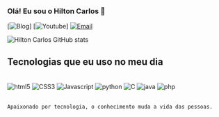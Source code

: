 ### Olá! Eu sou o Hilton Carlos 👋

[![Blog](https://img.shields.io/badge/Blogger-FF5722?style=for-the-badge&logo=blogger&logoColor=white)]
[![Youtube](https://img.shields.io/badge/YouTube-FF0000?style=for-the-badge&logo=youtube&logoColor=white)]
[![Email](https://img.shields.io/badge/Gmail-D14836?style=for-the-badge&logo=gmail&logoColor=white)](hilbuga@gmail.com)

![Hilton Carlos GitHub stats](https://github-readme-stats.vercel.app/api?username=hilbuga&show_icons=true&theme=dracula)

## Tecnologias que eu uso no meu dia

<div style="display: inline_block"><br/>
    <img align="center" alt="html5" src="https://img.shields.io/badge/HTML5-E34F26?style=for-the-badge&logo=html5&logoColor=white">
    <img align="center" alt="CSS3" src="https://img.shields.io/badge/CSS3-1572B6?style=for-the-badge&logo=css3&logoColor=white">
    <img align="center" alt="Javascript" src="https://img.shields.io/badge/JavaScript-F7DF1E?style=for-the-badge&logo=javascript&logoColor=black">
    <img align="center" alt="python" src="https://img.shields.io/badge/Python-14354C?style=for-the-badge&logo=python&logoColor=white">
    <img align="center" alt="C" src="https://img.shields.io/badge/C-00599C?style=for-the-badge&logo=c&logoColor=white">
    <img align="center" alt="java" src="https://img.shields.io/badge/Java-ED8B00?style=for-the-badge&logo=openjdk&logoColor=white">
    <img align="center" alt="php" src="https://img.shields.io/badge/PHP-777BB4?style=for-the-badge&logo=php&logoColor=white">
    </div><br/>

    Apaixonado por tecnologia, o conhecimento muda a vida das pessoas.
